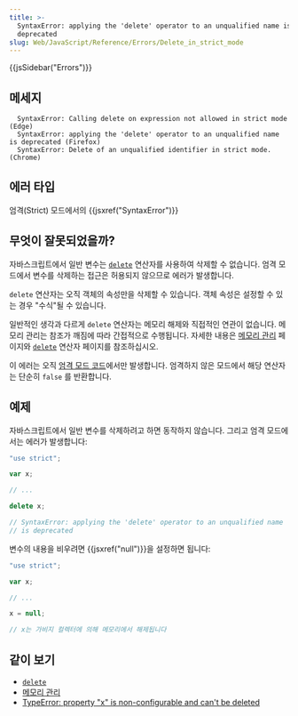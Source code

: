 ```yaml
---
title: >-
  SyntaxError: applying the 'delete' operator to an unqualified name is
  deprecated
slug: Web/JavaScript/Reference/Errors/Delete_in_strict_mode
---
```


{{jsSidebar("Errors")}}

## 메세지

```
  SyntaxError: Calling delete on expression not allowed in strict mode (Edge)
  SyntaxError: applying the 'delete' operator to an unqualified name is deprecated (Firefox)
  SyntaxError: Delete of an unqualified identifier in strict mode. (Chrome)
```

## 에러 타입

엄격(Strict) 모드에서의 {{jsxref("SyntaxError")}}

## 무엇이 잘못되었을까?

자바스크립트에서 일반 변수는 [`delete`](/ko/docs/Web/JavaScript/Reference/Operators/delete) 연산자를 사용하여 삭제할 수 없습니다. 엄격 모드에서 변수를 삭제하는 접근은 허용되지 않으므로 에러가 발생합니다.

`delete` 연산자는 오직 객체의 속성만을 삭제할 수 있습니다. 객체 속성은 설정할 수 있는 경우 "수식"될 수 있습니다.

일반적인 생각과 다르게 `delete` 연산자는 메모리 해제와 직접적인 연관이 없습니다. 메모리 관리는 참조가 깨짐에 따라 간접적으로 수행됩니다. 자세한 내용은 [메모리 관리](/ko/docs/Web/JavaScript/Memory_Management) 페이지와 [`delete`](/ko/docs/Web/JavaScript/Reference/Operators/delete) 연산자 페이지를 참조하십시오.

이 에러는 오직 [엄격 모드 코드](/ko/docs/Web/JavaScript/Reference/Strict_mode)에서만 발생합니다. 엄격하지 않은 모드에서 해당 연산자는 단순히 `false` 를 반환합니다.

## 예제

자바스크립트에서 일반 변수를 삭제하려고 하면 동작하지 않습니다. 그리고 엄격 모드에서는 에러가 발생합니다:

```js example-bad
"use strict";

var x;

// ...

delete x;

// SyntaxError: applying the 'delete' operator to an unqualified name
// is deprecated
```

변수의 내용을 비우려면 {{jsxref("null")}}을 설정하면 됩니다:

```js example-good
"use strict";

var x;

// ...

x = null;

// x는 가비지 컬렉터에 의해 메모리에서 해제됩니다
```

## 같이 보기

- [`delete`](/ko/docs/Web/JavaScript/Reference/Operators/delete)
- [메모리 관리](/ko/docs/Web/JavaScript/Memory_Management)
- [TypeError: property "x" is non-configurable and can't be deleted](/ko/docs/Web/JavaScript/Reference/Errors/Cant_delete)
